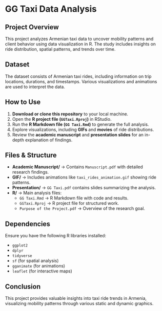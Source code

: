# GG Taxi Data Analysis

## Project Overview
This project analyzes Armenian taxi data to uncover mobility patterns and client behavior using data visualization in R. The study includes insights on ride distribution, spatial patterns, and trends over time.

## Dataset
The dataset consists of Armenian taxi rides, including information on trip locations, durations, and timestamps. Various visualizations and animations are used to interpret the data.

## How to Use
1. **Download or clone this repository** to your local machine.
2. Open the **R project file (`GGTaxi.Rproj`)** in RStudio.
3. Run the **R Markdown file (`GG Taxi.Rmd`)** to generate the full analysis.
4. Explore visualizations, including **GIFs** and **movies** of ride distributions.
5. Review the **academic manuscript** and **presentation slides** for an in-depth explanation of findings.

## Files & Structure
- **Academic Manuscript/** → Contains `Manuscript.pdf` with detailed research findings.
- **GIF/** → Includes animations like `taxi_rides_animation.gif` showing ride patterns.
- **Presentation/** → `GG Taxi.pdf` contains slides summarizing the analysis.
- **R/** → Main analysis files:
  - `GG Taxi.Rmd` → R Markdown file with code and results.
  - `GGTaxi.Rproj` → R project file for structured work.
  - `Purpose of the Project.pdf` → Overview of the research goal.

## Dependencies
Ensure you have the following R libraries installed:
- `ggplot2`
- `dplyr`
- `tidyverse`
- `sf` (for spatial analysis)
- `gganimate` (for animations)
- `leaflet` (for interactive maps)

## Conclusion
This project provides valuable insights into taxi ride trends in Armenia, visualizing mobility patterns through various static and dynamic graphics.

